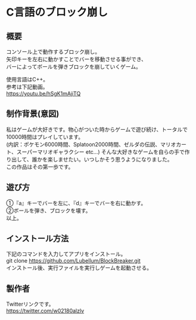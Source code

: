 # C言語のブロック崩し


## 概要
コンソール上で動作するブロック崩し。  
矢印キーを左右に動かすことでバーを移動させる事ができ、  
バーによってボールを弾きブロックを崩していくゲーム。  

使用言語はC++。  
参考は下記動画。  
https://youtu.be/hSgK1mAjiTQ  


## 制作背景(意図)
私はゲームが大好きです。物心がついた時からゲームで遊び続け、トータルで10000時間はプレイしています。  
(内訳：ポケモン6000時間、Splatoon2000時間、ゼルダの伝説、マリオカート、スーパーマリオギャラクシー etc...)
そんな大好きなゲームを自らの手で作り出して、誰かを楽しませたい。いつしかそう思うようになりました。  
この作品はその第一歩です。  


## 遊び方
①『a』キーでバーを左に、『d』キーでバーを右に動かす。  
②ボールを弾き、ブロックを壊す。  
以上。  


## インストール方法
下記のコマンドを入力してアプリをインストール。  
  git clone https://github.com/Lubellum/BlockBreaker.git  
インストール後、実行ファイルを実行しゲームを起動させる。


## 製作者
Twitterリンクです。  
https://twitter.com/w02180alzlv
